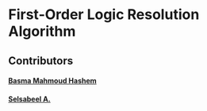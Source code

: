 # First-Order Logic Resolution Algorithm
## Contributors
#### [Basma Mahmoud Hashem](https://github.com/Basma2423)
#### [Selsabeel A.](https://github.com/SelsabeelA)

